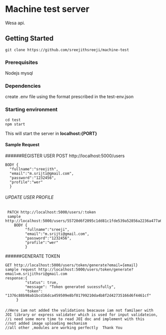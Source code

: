 # Machine test server
Wesa api.
## Getting Started
    git clone https://github.com/sreejithsreeji/machine-test
### Prerequisites
Nodejs
mysql
### Dependencies
create .env file using the format prescribed in the test-env.json	
		
### Starting environment
    cd test
    npm start
This will start the server in **localhost:{PORT}**
#### Sample Request
######REGISTER USER
 POST http://localhost:5000/users
 
    BODY {
      "fullname":"sreejith",
      "email":"m.srijti@gmail.com",
      "password":"1232456",
      "profile":"wer"	
      }
    
   
  ###### UPDATE USER PROFILE  
 
     PATCH http://localhost:5000/users/:token
     sample http://localhost:5000/users/55720d6f2095c1dd81c1fde539a52856a2236a477a6b12e144da2b9813e833eb
        BODY {
             "fullname":"sreeji",
             "email":"m.srijti@gmail.com",
             "password":"1232456",
             "profile":"wer"	
             } 
######GENERATE TOKEN  
           
    GET http://localhost:5000/users/token/generate?email={email}
    sample request http://localhost:5000/users/token/generate?email=m.srijithsri@gmail.com
    response:{
             "status": true,
             "message": "Token generated sucessfully",
             "token": "1376c88b98ab1bcd16dca459509e8bf01799210da4b8f2d42735166d6f4461cf"
         }
      
####         
    //Here iam not added the validations beacause iam not familaer with JOI library or express validater which is used for input validateion,
    //i need some more time to read JOI doc and implement with this
    //not added image uploading mechanism
    //all other ,modules are working perfectly  Thank You       
